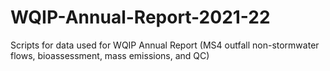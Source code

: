 # WQIP-Annual-Report-2021-22
Scripts for data used for WQIP Annual Report (MS4 outfall non-stormwater flows, bioassessment, mass emissions, and QC) 


